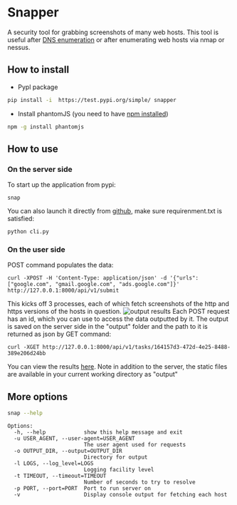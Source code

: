 # Snapper
A security tool for grabbing screenshots of many web hosts. This tool is useful after [DNS enumeration](https://github.com/mschwager/fierce) or after enumerating web hosts via nmap or nessus.

## How to install 


- Pypl package
```bash
pip install -i  https://test.pypi.org/simple/ snapper
```

- Install phantomJS (you need to have [npm installed](https://nodejs.org/en/download/package-manager/))
```bash
npm -g install phantomjs
```

## How to use
### On the server side

To start up the application from pypi:

```
snap
```

You can also launch it directly from [github](https://github.com/revisor48/Snapper), make sure requirenment.txt is satisfied:

```
python cli.py
```
### On the user side
POST command populates the data:
```
curl -XPOST -H 'Content-Type: application/json' -d '{"urls": ["google.com", "gmail.google.com", "ads.google.com"]}' http://127.0.0.1:8000/api/v1/submit
```

This kicks off 3 processes, each of which fetch screenshots of the http and https versions of the hosts in question. 
![output results](http://i.imgur.com/OlvyIBp.png)
Each POST request has an id, which you can use to access the data outputted by it. The output is saved on the server side in the "output" folder and the path to it is returned as json by GET command:
```
curl -XGET http://127.0.0.1:8000/api/v1/tasks/164157d3-472d-4e25-8488-389e206d24bb
```

You can view the results [here](https://security.love/Snapper/output). Note in addition to the server, the static files are available in your current working directory as "output"


## More options

```bash
snap --help
```

```
Options:
  -h, --help            show this help message and exit
  -u USER_AGENT, --user-agent=USER_AGENT
                        The user agent used for requests
  -o OUTPUT_DIR, --output=OUTPUT_DIR	
  						Directory for output
  -l LOGS, --log_level=LOGS 
  						Logging facility level
  -t TIMEOUT, --timeout=TIMEOUT
                        Number of seconds to try to resolve
  -p PORT, --port=PORT  Port to run server on
  -v                    Display console output for fetching each host
  
```
